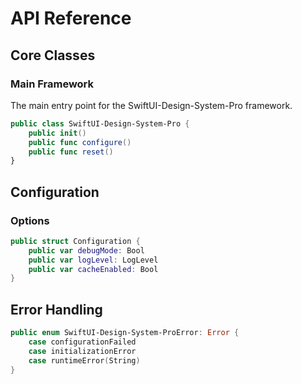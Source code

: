 # API Reference

## Core Classes

### Main Framework

The main entry point for the SwiftUI-Design-System-Pro framework.

```swift
public class SwiftUI-Design-System-Pro {
    public init()
    public func configure()
    public func reset()
}
```

## Configuration

### Options

```swift
public struct Configuration {
    public var debugMode: Bool
    public var logLevel: LogLevel
    public var cacheEnabled: Bool
}
```

## Error Handling

```swift
public enum SwiftUI-Design-System-ProError: Error {
    case configurationFailed
    case initializationError
    case runtimeError(String)
}

